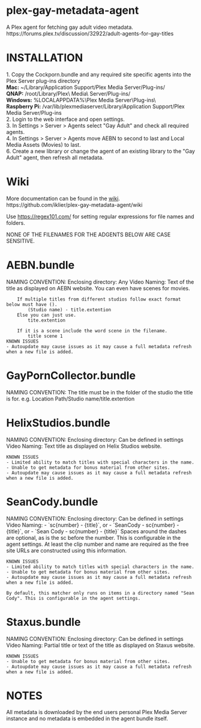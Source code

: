 <h1>plex-gay-metadata-agent</h1>
A Plex agent for fetching gay adult video metadata. https://forums.plex.tv/discussion/32922/adult-agents-for-gay-titles


<h1>INSTALLATION</h1>
1. Copy the Cockporn.bundle and any required site specific agents into the Plex Server plug-ins directory<br />
	<b>Mac:</b> ~/Library/Application Support/Plex Media Server/Plug-ins/<br />
	<b>QNAP:</b> /root/Library/Plex\ Media\ Server/Plug-ins/<br />
	<b>Windows:</b> %LOCALAPPDATA%\Plex Media Server\Plug-ins\ <br />
	<b>Raspberry Pi:</b> /var/lib/plexmediaserver/Library/Application Support/Plex Media Server/Plug-ins<br />
2. Login to the web interface and open settings.<br />
3. In Settings > Server > Agents select "Gay Adult" and check all required agents.<br />
4. In Settings > Server > Agents move AEBN to second to last and Local Media Assets (Movies) to last.<br />
6. Create a new library or change the agent of an existing library to the "Gay Adult" agent, then refresh all metadata.

<h1>Wiki</h1>
More documentation can be found in the <a href="https://github.com/iklier/plex-gay-metadata-agent/wiki">wiki</a>.<br />
https://github.com/iklier/plex-gay-metadata-agent/wiki

Use https://regex101.com/ for setting regular expressions for file names and folders.

NONE OF THE FILENAMES FOR THE ADGENTS BELOW ARE CASE SENSITIVE.

<h1>AEBN.bundle</h1>
	NAMING CONVENTION:
		Enclosing directory: Any
		Video Naming: Text of the title as displayed on AEBN website. You can even have scenes for movies.

		If multiple titles from different studios follow exact format below must have ().
			(Studio name) - title.extention
		Else you can just use.
			tite.extention

		If it is a scene include the word scene in the filename.
			title scene 1
	KNOWN ISSUES
	- Autoupdate may cause issues as it may cause a full metadata refresh when a new file is added.

<h1>GayPornCollector.bundle</h1>
	NAMING CONVENTION:
		The title must be in the folder of the studio the title is for.
		e.g. Location Path/Studio name/title.extention

<h1>HelixStudios.bundle</h1>
	NAMING CONVENTION:
		Enclosing directory: Can be defined in settings
		Video Naming: Text title as displayed on Helix Studios website.

	KNOWN ISSUES
	- Limited ability to match titles with special characters in the name.
	- Unable to get metadata for bonus material from other sites.
	- Autoupdate may cause issues as it may cause a full metadata refresh when a new file is added.

<h1>SeanCody.bundle</h1>
	NAMING CONVENTION:
		Enclosing directory: Can be defined in settings
		Video Naming:
		- `sc{number} - {title}`, or
		- `SeanCody - sc{number} - {title}`, or
		- `Sean Cody - sc{number} - {title}`
		Spaces around the dashes are optional, as is the sc before the number. This is configurable in the agent settings. At least the clip number and name are required as the free site URLs are constructed using this information.

	KNOWN ISSUES
	- Limited ability to match titles with special characters in the name.
	- Unable to get metadata for bonus material from other sites.
	- Autoupdate may cause issues as it may cause a full metadata refresh when a new file is added.

	By default, this matcher only runs on items in a directory named "Sean Cody". This is configurable in the agent settings.

<h1>Staxus.bundle</h1>
	NAMING CONVENTION:
		Enclosing directory: Can be defined in settings
		Video Naming: Partial title or text of the title as displayed on Staxus website.

	KNOWN ISSUES
	- Unable to get metadata for bonus material from other sites.
	- Autoupdate may cause issues as it may cause a full metadata refresh when a new file is added.

<h1>NOTES</h1>
All metadata is downloaded by the end users personal Plex Media Server instance and no metadata is embedded in the agent bundle itself.
